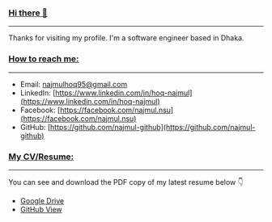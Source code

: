 ### [Hi there 👋](https://github.com/najmul-github)
---
<p>Thanks for visiting my profile. I'm a software engineer based in Dhaka.</p>

### [How to reach me:](https://github.com/najmul-github)
---
- Email: [najmulhoq95@gmail.com](mailto:najmulhoq95@gmail.com)
- LinkedIn: [https://www.linkedin.com/in/hoq-najmul](https://www.linkedin.com/in/hoq-najmul)
- Facebook: [https://facebook.com/najmul.nsu](https://facebook.com/najmul.nsu)
- GitHub: [https://github.com/najmul-github](https://github.com/najmul-github)

### [My CV/Resume:](https://github.com/najmul-github)
---
You can see and download the PDF copy of my latest resume below 👇
<ul>
  <li><a href="https://drive.google.com/file/d/1YKmHmXq7ARTa18w1GfIySEl9mhYfq8yw/view?usp=sharing">Google Drive</a></li>
  <li> <a href="https://github.com/najmul-github/resume/blob/f547e95cf16be43ab3a7d8d0241b3a78038ff008/Najmul%20Hoq_.pdf">GitHub View</a></li>
</ul>

<!--
**najmul-github/najmul-github** is a ✨ _special_ ✨ repository because its `README.md` (this file) appears on your GitHub profile.

Here are some ideas to get you started:

- 🔭 I’m currently working on ...
- 🌱 I’m currently learning ...
- 👯 I’m looking to collaborate on ...
- 🤔 I’m looking for help with ...
- 💬 Ask me about ...
- 📫 How to reach me: ...
- 😄 Pronouns: ...
- ⚡ Fun fact: ...
-->
